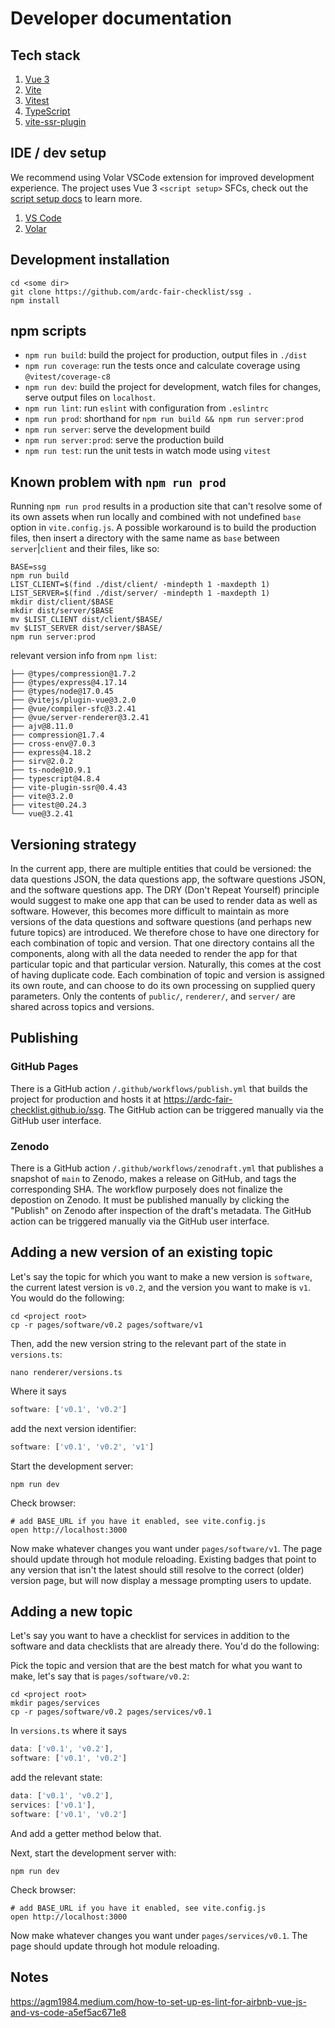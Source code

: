 # Developer documentation


## Tech stack

1. [Vue 3](https://vuejs.org/) 
1. [Vite](https://vitejs.dev/)
1. [Vitest](https://vitest.dev/)
1. [TypeScript](https://www.typescriptlang.org/)
1. [vite-ssr-plugin](https://vite-plugin-ssr.com/)

## IDE / dev setup

We recommend using Volar VSCode extension for improved development experience. The project uses Vue 3 `<script setup>` SFCs, check out the [script setup docs](https://v3.vuejs.org/api/sfc-script-setup.html#sfc-script-setup) to learn more.

1. [VS Code](https://code.visualstudio.com/)
1. [Volar](https://marketplace.visualstudio.com/items?itemName=Vue.volar)

## Development installation

```shell
cd <some dir>
git clone https://github.com/ardc-fair-checklist/ssg .
npm install
```

## npm scripts

- `npm run build`: build the project for production, output files in `./dist`
- `npm run coverage`: run the tests once and calculate coverage using `@vitest/coverage-c8`
- `npm run dev`: build the project for development, watch files for changes, serve output files on `localhost`.
- `npm run lint`: run `eslint` with configuration from `.eslintrc`
- `npm run prod`: shorthand for `npm run build && npm run server:prod`
- `npm run server`: serve the development build
- `npm run server:prod`: serve the production build
- `npm run test`: run the unit tests in watch mode using `vitest`

## Known problem with `npm run prod`

Running `npm run prod` results in a production site that can't resolve some of its own assets when run locally and combined with not undefined `base` option in `vite.config.js`. A possible workaround is to build the production files, then insert a directory with the same name as `base` between `server`|`client` and their files, like so:

```shell
BASE=ssg
npm run build
LIST_CLIENT=$(find ./dist/client/ -mindepth 1 -maxdepth 1)
LIST_SERVER=$(find ./dist/server/ -mindepth 1 -maxdepth 1)
mkdir dist/client/$BASE
mkdir dist/server/$BASE
mv $LIST_CLIENT dist/client/$BASE/
mv $LIST_SERVER dist/server/$BASE/
npm run server:prod
```

relevant version info from `npm list`:

```text
├── @types/compression@1.7.2
├── @types/express@4.17.14
├── @types/node@17.0.45
├── @vitejs/plugin-vue@3.2.0
├── @vue/compiler-sfc@3.2.41
├── @vue/server-renderer@3.2.41
├── ajv@8.11.0
├── compression@1.7.4
├── cross-env@7.0.3
├── express@4.18.2
├── sirv@2.0.2
├── ts-node@10.9.1
├── typescript@4.8.4
├── vite-plugin-ssr@0.4.43
├── vite@3.2.0
├── vitest@0.24.3
└── vue@3.2.41
```

## Versioning strategy

In the current app, there are multiple entities that could be versioned: the data questions JSON, the data questions app, the software questions JSON, and the software questions app. The DRY (Don't Repeat Yourself) principle would suggest to make one app that can be used to render data as well as software. However, this becomes more difficult to maintain as more versions of the data questions and software questions (and perhaps new future topics) are introduced. We therefore chose to have one directory for each combination of topic and version. That one directory contains all the components, along with all the data needed to render the app for that particular topic and that particular version. Naturally, this comes at the cost of having duplicate code. Each combination of topic and version is assigned its own route, and can choose to do its own processing on supplied query parameters. Only the contents of `public/`, `renderer/`, and `server/` are shared across topics and versions.

## Publishing

### GitHub Pages

There is a GitHub action `/.github/workflows/publish.yml` that builds the project for production and hosts it at https://ardc-fair-checklist.github.io/ssg. The GitHub action can be triggered manually via the GitHub user interface.

### Zenodo

There is a GitHub action `/.github/workflows/zenodraft.yml` that publishes a snapshot of `main` to Zenodo, makes a release on GitHub, and tags the corresponding SHA. The workflow purposely does not finalize the depostion on Zenodo. It must be published manually by clicking the "Publish" on Zenodo after inspection of the draft's metadata. The GitHub action can be triggered manually via the GitHub user interface.

## Adding a new version of an existing topic

Let's say the topic for which you want to make a new version is `software`, the current latest version is `v0.2`, and the version you want to make is `v1`. You would do the following:

```shell
cd <project root>
cp -r pages/software/v0.2 pages/software/v1
```

Then, add the new version string to the relevant part of the state in `versions.ts`:

```shell
nano renderer/versions.ts 
```

Where it says

```ts
software: ['v0.1', 'v0.2']
```

add the next version identifier:

```ts
software: ['v0.1', 'v0.2', 'v1']
```

Start the development server:

```shell
npm run dev
```

Check browser:

```shell
# add BASE_URL if you have it enabled, see vite.config.js
open http://localhost:3000
```

Now make whatever changes you want under `pages/software/v1`. The page should update
through hot module reloading. Existing badges that point to any version that isn't
the latest should still resolve to the correct (older) version page, but will now display a message prompting users to update.

## Adding a new topic

Let's say you want to have a checklist for services in addition to the software and data checklists that are already there. You'd do the following:

Pick the topic and version that are the best match for what you want to make, let's say that is `pages/software/v0.2`:

```shell
cd <project root>
mkdir pages/services
cp -r pages/software/v0.2 pages/services/v0.1
```

In `versions.ts` where it says

```ts
data: ['v0.1', 'v0.2'],
software: ['v0.1', 'v0.2']
```

add the relevant state:

```ts
data: ['v0.1', 'v0.2'],
services: ['v0.1'],
software: ['v0.1', 'v0.2']
```

And add a getter method below that.

Next, start the development server with:

```shell
npm run dev
```

Check browser:

```shell
# add BASE_URL if you have it enabled, see vite.config.js
open http://localhost:3000
```

Now make whatever changes you want under `pages/services/v0.1`. The page should update through hot module reloading.


## Notes

https://agm1984.medium.com/how-to-set-up-es-lint-for-airbnb-vue-js-and-vs-code-a5ef5ac671e8
